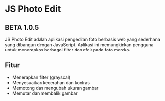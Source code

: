 # JS Photo Edit
## BETA 1.0.5


JS Photo Edit adalah aplikasi pengeditan foto berbasis web yang sederhana yang dibangun dengan JavaScript. Aplikasi ini memungkinkan pengguna untuk menerapkan berbagai filter dan efek pada foto mereka.

## Fitur

- Menerapkan filter (grayscal)
- Menyesuaikan kecerahan dan kontras
- Memotong dan mengubah ukuran gambar
- Memutar dan membalik gambar
